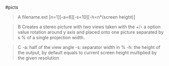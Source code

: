 #picts

>A filename.ext [n=1][-a=6][-s=10][-h=n*(screen height)]

>B Creates a stereo picture with two views taken with the +/- a option value rotation around y axis and placed onto one picture separated by s % of a single projection width.

>C -a: half of the view angle
-s: separator width in %
-h: the height of the output, by default equals to current screen height multiplied by the given resolution
